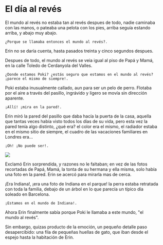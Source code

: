 # El día al revés

El mundo al revés no estaba tan al revés despues de todo, nadie caminaba con las manos, o pateaba una pelota con los pies, arriba seguía estando arriba, y abajo muy abajo.

    ¿Porque se llamaba entonces el mundo al revés?.

Erin no se daría cuenta, hasta pasados treinta y cinco segundos despues.

Despues de todo, el mundo al revés se veia igual al piso de Papá y Mamá, en la calle Toledo de Cerdanyola del Valles.

    ¿Donde estamos Poki? ¿estás seguro que estamos en el mundo al revés? 
    ¡parece el mismo de siempre!.

Poki estaba inusualmente callado, aun para ser un pelo de perro.  Flotaba por el aire a través del pasillo, ingrávido y ligero se movía sin dirección aparente.

    ¡Allí! ¡mira en la pared!.

Erin miró la pared del pasillo que daba hacía la puerta de la casa, aquella que tantas veces había visto todos los días de su vida, pero esta vez la pared tenía algo distinto, ¿qué era? el color era el mismo, el radiador estaba en el mismo sitio de siempre, el cuadro de las vacaciones familiares en Londres era...

    ¡Oh! ¡No puede ser!.

![](/Users/antonio.lignan/Dropbox/Antonio/Write/erin-and-poki/img/erin3.jpg)

Exclamó Erin sorprendida, y razones no le faltaban;  en vez de las fotos recortadas de Papá, Mamá, la tonta de su hermana y ella misma, solo había una foto en la pared.  Erin se acercó para mirarla mas de cerca.

¡Era Indiana!, ¡era una foto de Indiana en el parque! la perra estaba retratada con toda la familia, debajo de un árbol en lo que parecía un típico día soleado en Barcelona. 

    ¡Estamos en el mundo de Indiana!.

Ahora Erin finalmente sabía porque Poki le llamaba a este mundo, "el mundo al revés".

Sin embargo, quizas producto de la emoción, un pequeño detalle paso desapercibido: una fila de pequeñas huellas de gato, que iban desde el espejo hasta la habitación de Erin.
